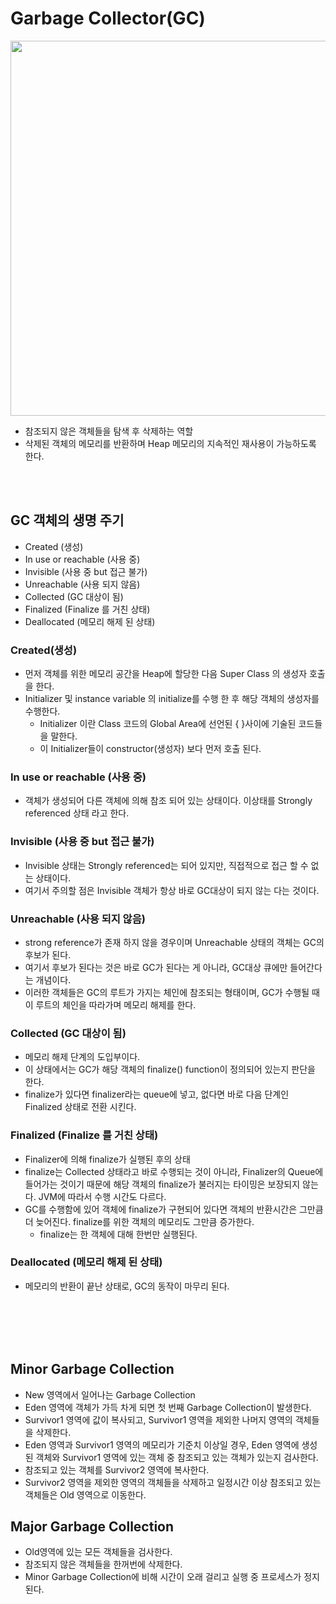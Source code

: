 # Garbage Collector(GC)
<img src="{{ site.baseurl }}/images/gc.png" style="width:600px;">

- 참조되지 않은 객체들을 탐색 후 삭제하는 역할
- 삭제된 객체의 메모리를 반환하며 Heap 메모리의 지속적인 재사용이 가능하도록 한다.
<br>
<br>

## GC 객체의 생명 주기
- Created (생성)
- In use or reachable (사용 중)
- Invisible (사용 중 but 접근 불가)
- Unreachable (사용 되지 않음)
- Collected (GC 대상이 됨)
- Finalized (Finalize 를 거친 상태)
- Deallocated (메모리 해제 된 상태)


### Created(생성)
- 먼저 객체를 위한 메모리 공간을 Heap에 할당한 다음 Super Class 의 생성자 호출을 한다.
- Initializer 및 instance variable 의 initialize를 수행 한 후 해당 객체의 생성자를 수행한다.
  * Initializer 이란 Class 코드의 Global Area에 선언된 { }사이에 기술된 코드들을 말한다. 
   * 이 Initializer들이 constructor(생성자) 보다 먼저 호출 된다.

### In use or reachable (사용 중)
- 객체가 생성되어 다른 객체에 의해 참조 되어 있는 상태이다. 이상태를 Strongly referenced 상태 라고 한다.

###  Invisible (사용 중 but 접근 불가)
- Invisible 상태는 Strongly referenced는 되어 있지만, 직접적으로 접근 할 수 없는 상태이다.
- 여기서 주의할 점은 Invisible 객체가 항상 바로 GC대상이 되지 않는 다는 것이다.


###  Unreachable (사용 되지 않음)
- strong reference가 존재 하지 않을 경우이며 Unreachable 상태의 객체는 GC의 후보가 된다.
- 여기서 후보가 된다는 것은 바로 GC가 된다는 게 아니라, GC대상 큐에만 들어간다는 개념이다.
- 이러한 객체들은 GC의 루트가 가지는 체인에 참조되는 형태이며, GC가 수행될 때 이 루트의 체인을 따라가며 메모리 해제를 한다.

###  Collected (GC 대상이 됨)
- 메모리 해제 단계의 도입부이다.
- 이 상태에서는 GC가 해당 객체의 finalize() function이 정의되어 있는지 판단을 한다.
- finalize가 있다면 finalizer라는 queue에 넣고, 없다면 바로 다음 단계인 Finalized 상태로 전환 시킨다.

###  Finalized (Finalize 를 거친 상태)
- Finalizer에 의해 finalize가 실행된 후의 상태
- finalize는 Collected 상태라고 바로 수행되는 것이 아니라, Finalizer의 Queue에 들어가는 것이기 때문에 해당 객체의 finalize가 불러지는 타이밍은 보장되지 않는다. JVM에 따라서 수행 시간도 다르다.
- GC를 수행함에 있어 객체에 finalize가 구현되어 있다면 객체의 반환시간은 그만큼 더 늦어진다. finalize를 위한 객체의 메모리도 그만큼 증가한다.
    * finalize는 한 객체에 대해 한번만 실행된다.

###  Deallocated (메모리 해제 된 상태)
- 메모리의 반환이 끝난 상태로, GC의 동작이 마무리 된다.
<br>
<br>
<br>
<br>

## Minor Garbage Collection
- New 영역에서 일어나는 Garbage Collection
- Eden 영역에 객체가 가득 차게 되면 첫 번째 Garbage Collection이 발생한다.
- Survivor1 영역에 값이 복사되고, Survivor1 영역을 제외한 나머지 영역의 객체들을 삭제한다.
- Eden 영역과 Survivor1 영역의 메모리가 기준치 이상일 경우, Eden 영역에 생성된 객체와 Survivor1 영역에 있는 객체 중 참조되고 있는 객체가 있는지 검사한다.
- 참조되고 있는 객체를 Survivor2 영역에 복사한다.
- Survivor2 영역을 제외한 영역의 객체들을 삭제하고 일정시간 이상 참조되고 있는 객체들은 Old 영역으로 이동한다.

## Major Garbage Collection
- Old영역에 있는 모든 객체들을 검사한다.
- 참조되지 않은 객체들을 한꺼번에 삭제한다.
- Minor Garbage Collection에 비해 시간이 오래 걸리고 실행 중 프로세스가 정지된다.

